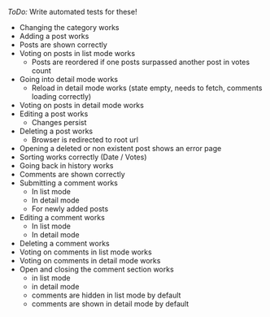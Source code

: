 
*ToDo:* Write automated tests for these!
* Changing the category works
* Adding a post works
* Posts are shown correctly
* Voting on posts in list mode works
    * Posts are reordered if one posts surpassed another post in votes count
* Going into detail mode works
    * Reload in detail mode works (state empty, needs to fetch, comments loading correctly)
* Voting on posts in detail mode works
* Editing a post works
    * Changes persist
* Deleting a post works
    * Browser is redirected to root url
* Opening a deleted or non existent post shows an error page
* Sorting works correctly (Date / Votes)
* Going back in history works
* Comments are shown correctly
* Submitting a comment works
    * In list mode
    * In detail mode
    * For newly added posts
* Editing a comment works
    * In list mode
    * In detail mode
* Deleting a comment works
* Voting on comments in list mode works
* Voting on comments in detail mode works
* Open and closing the comment section works
    * in list mode
    * in detail mode
    * comments are hidden in list mode by default
    * comments are shown in detail mode by default
